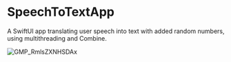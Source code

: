 # SpeechToTextApp
A SwiftUI app translating user speech into text with added random numbers, using multithreading and Combine.

![GMP_RmlsZXNHSDAx](https://github.com/artvs18/SpeechToTextApp/assets/59523003/069095fc-7d7d-4ba6-a76e-ff31b75c9ae1)
